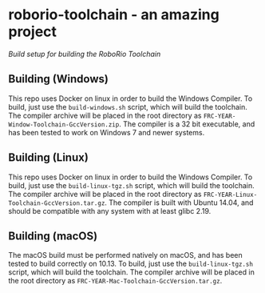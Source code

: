 # roborio-toolchain - an amazing project

_Build setup for building the RoboRio Toolchain_

## Building (Windows)
This repo uses Docker on linux in order to build the Windows Compiler. To build, just use the `build-windows.sh` script, which will build the toolchain. The compiler archive will be placed in the root directory as `FRC-YEAR-Window-Toolchain-GccVersion.zip`. The compiler is a 32 bit executable, and has been tested to work on Windows 7 and newer systems.

## Building (Linux)
This repo uses Docker on linux in order to build the Windows Compiler. To build, just use the `build-linux-tgz.sh` script, which will build the toolchain. The compiler archive will be placed in the root directory as `FRC-YEAR-Linux-Toolchain-GccVersion.tar.gz`. The compiler is built with Ubuntu 14.04, and should be compatible with any system with at least glibc 2.19.

## Building (macOS)
The macOS build must be performed natively on macOS, and has been tested to build correctly on 10.13. To build, just use the `build-linux-tgz.sh` script, which will build the toolchain. The compiler archive will be placed in the root directory as `FRC-YEAR-Mac-Toolchain-GccVersion.tar.gz`.
